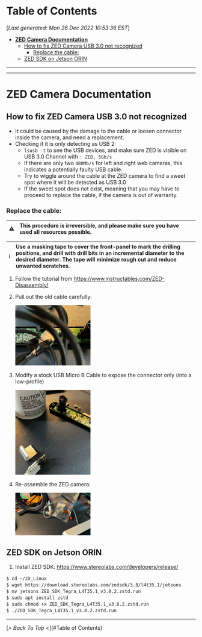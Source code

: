 <toc>

# Table of Contents
[*Last generated: Mon 26 Dec 2022 10:53:36 EST*]
- [**ZED Camera Documentation**](#ZED-Camera-Documentation)
  - [How to fix ZED Camera USB 3.0 not recognized](#How-to-fix-ZED-Camera-USB-30-not-recognized)
    - [Replace the cable:](#Replace-the-cable)
  - [ZED SDK on Jetson ORIN](#ZED-SDK-on-Jetson-ORIN)

---
</toc>

---
# ZED Camera Documentation
## How to fix ZED Camera USB 3.0 not recognized
- It could be caused by the damage to the cable or loosen connector inside the camera, and need a replacement.
- Checking if it is only detecting as USB 2:
  - `lsusb -t` to see the USB devices, and make sure ZED is visible on USB 3.0 Channel with `: ZED, 5Gb/s`
  - If there are only two `480Mb/s` for left and right web cameras, this indicates a potentially faulty USB cable.
  - Try to wiggle around the cable at the ZED camera to find a sweet spot where it will be detected as USB 3.0
  - If the sweet spot does not exist, meaning that you may have to proceed to replace the cable, if the camera is out of warranty.

### Replace the cable:
:warning: |  This procedure is irreversible, and please make sure you have used all resources possible. 
:---: | :---

:information_source: |  Use a masking tape to cover the front-panel to mark the drilling positions, and drill with drill bits in an incremental diameter to the desired diameter. The tape will minimize rough cut and reduce unwanted scratches.
:---: | :---

1. Follow the tutorial from https://www.instructables.com/ZED-Disassembly/
2. Pull out the old cable carefully: 

    <img src="resources/zed/connector.png" width="200" >
3. Modify a stock USB Micro B Cable to expose the connector only (into a low-profile) 

    <img src="resources/zed/new_connector.png" width="200" >
4. Re-assemble the ZED camera: 

    <img src="resources/zed/result.png" width="200" >



## ZED SDK on Jetson ORIN

1. Install ZED SDK:  https://www.stereolabs.com/developers/release/

```bash
$ cd ~/JX_Linux
$ wget https://download.stereolabs.com/zedsdk/3.8/l4t35.1/jetsons
$ mv jetsons ZED_SDK_Tegra_L4T35.1_v3.8.2.zstd.run
$ sudo apt install zstd 
$ sudo chmod +x ZED_SDK_Tegra_L4T35.1_v3.8.2.zstd.run
$ ./ZED_SDK_Tegra_L4T35.1_v3.8.2.zstd.run
```


<eof>

---
[*> Back To Top <*](#Table of Contents)
</eof>